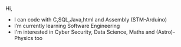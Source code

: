 Hi,
- I can code with C,SQL,Java,html and Assembly (STM-Arduino)
- I’m currently learning Software Engineering
- I'm interested in Cyber Security, Data Science, Maths and (Astro)-Physics too

<!---
Ali-Mattar-07/Ali-Mattar-07 is a ✨ special ✨ repository because its `README.md` (this file) appears on your GitHub profile.
You can click the Preview link to take a look at your changes.
--->

